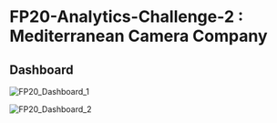 # FP20-Analytics-Challenge-2 : Mediterranean Camera Company

## Dashboard

![FP20_Dashboard_1](https://user-images.githubusercontent.com/58556052/227779323-d2155d69-2c1b-468c-b919-84b1d914f8e7.png)

![FP20_Dashboard_2](https://user-images.githubusercontent.com/58556052/227779348-10ad72c8-4f21-4495-b103-18279a9261bf.png)

